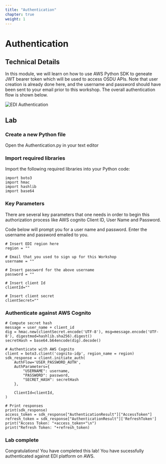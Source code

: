 ```yaml
---
title: "Authentication"
chapter: true
weight: 1 
---
```


# Authentication

## Technical Details 

In this module, we will learn on how to use AWS Python SDK to geneate JWT bearer token which will be used to access OSDU APIs. Note that user creation is already done here, and the username and password should have been sent to your email prior to this workshop. The overall authentication flow is shown below.

![EDI Authentication](/images/authentication.jpg)

## Lab

### Create a new Python file 
Open the Authentication.py in your text editor <br>

### Import required libraries
Import the following required libraries into your Python code:

    import boto3
    import hmac
    import hashlib
    import base64

### Key Parameters
There are several key parameters that one needs in order to begin this authorization process like AWS cognito Client ID, User Name and Password.

Code below will prompt you for a user name and password. Enter the username and password emailed to you.
    
    # Insert EDI region here
    region = ""

    # Email that you used to sign up for this Workshop
    username = ""

    # Insert password for the above username
    password = ""

    # Insert client Id
    clientId=""

    # Insert client secret
    clientSecret=""

### Authenticate against AWS Cognito
    # Compute secret hash
    message = user_name + client_id
    dig = hmac.new(clientSecret.encode('UTF-8'), msg=message.encode('UTF-8'), digestmod=hashlib.sha256).digest()
    secretHash = base64.b64encode(dig).decode()

    # Authenticate with AWS Cognito
    client = boto3.client('cognito-idp', region_name = region)
    sdk_response = client.initiate_auth(
        AuthFlow='USER_PASSWORD_AUTH',
        AuthParameters={
            "USERNAME": username,
            "PASSWORD": password,
            "SECRET_HASH": secretHash
        },

        ClientId=clientId,
    )

    # Print responses
    print(sdk_response)
    access_token = sdk_response["AuthenticationResult"]["AccessToken"]
    refresh_token = sdk_response["AuthenticationResult"]['RefreshToken']
    print("Access Token: "+access_token+"\n")
    print("Refresh Token: "+refresh_token)    

### Lab complete

Congratulations! You have completed this lab! You have sucessfully authenticated against EDI platform on AWS.